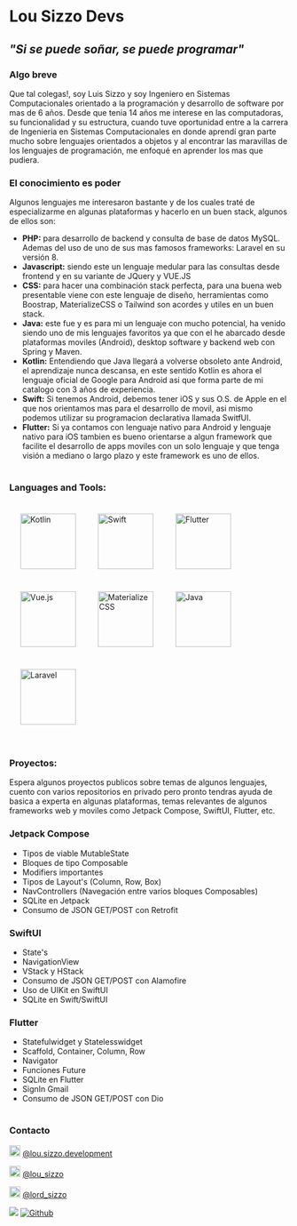 # Lou Sizzo Devs
## _"Si se puede soñar, se puede programar"_
### Algo breve
Que tal colegas!, soy Luis Sizzo y soy Ingeniero en Sistemas Computacionales orientado
a la programación y desarrollo de software por mas de 6 años. Desde que tenia 14 años me interese en las computadoras, su funcionalidad y su estructura, cuando tuve oportunidad entre a la carrera de Ingenieria en Sistemas Computacionales en donde aprendí gran parte mucho sobre lenguajes orientados a objetos y al encontrar las maravillas de los lenguajes de programación, me enfoqué en aprender los mas que pudiera.

### El conocimiento es poder

Algunos lenguajes me interesaron bastante y de los cuales traté de especializarme en algunas plataformas y hacerlo en un buen stack, algunos de ellos son:

- **PHP:** para desarrollo de backend y consulta de base de datos MySQL. Ademas del uso de uno de sus mas famosos frameworks: Laravel en su versión 8.
- **Javascript:** siendo este un lenguaje medular para las consultas desde frontend y en su variante de JQuery y VUE.JS
- **CSS:** para hacer una combinación stack perfecta, para una buena web presentable viene con este lenguaje de diseño, herramientas como Boostrap, MaterializeCSS o Tailwind son acordes y utiles en un buen stack.
- **Java:** este fue y es para mi un lenguaje con mucho potencial, ha venido siendo uno de mis lenguajes favoritos ya que con el he abarcado desde plataformas moviles (Android), desktop software y backend web con Spring y Maven.
- **Kotlin:** Entendiendo que Java llegará a volverse obsoleto ante Android, el aprendizaje nunca descansa, en este sentido Kotlin es ahora el lenguaje oficial de Google para Android asi que forma parte de mi catalogo con 3 años de experiencia.
- **Swift:** Si tenemos Android, debemos tener iOS y sus O.S. de Apple en el que nos orientamos mas para el desarrollo de movil, asi mismo podemos utilizar su programacion declarativa llamada SwitfUI.
- **Flutter:** Si ya contamos con lenguaje nativo para Android y lenguaje nativo para iOS tambien es bueno orientarse a algun framework que facilite el desarrollo de apps moviles con un solo lenguaje y que tenga visión a mediano o largo plazo y este framework es uno de ellos.

# 
### Languages and Tools:

<img src="https://miro.medium.com/max/360/1*e3UJ-N8TPw8zGUn9cYzaJg.png" width="100" height="100" title="Kotlin" style="padding:20px;"><img src="https://images.squarespace-cdn.com/content/v1/558def25e4b0fc259f066636/1533603278905-AVZ8RD2X0YCPY0N3VGRZ/Swift_logo.png?format=1000w" width="100" height="100"  title="Swift" style="padding:20px;"><img src="https://iconape.com/wp-content/files/yb/61798/svg/flutter-logo.svg" width="100" height="100"  title="Flutter" style="padding:20px;"><img src="https://upload.wikimedia.org/wikipedia/commons/thumb/9/95/Vue.js_Logo_2.svg/555px-Vue.js_Logo_2.svg.png" width="100" height="100"  title="Vue.js" style="padding:20px;"><img src="https://i.pinimg.com/originals/fd/0b/02/fd0b02a74400e2c1a848bf3b4b8c0413.png" width="100" height="100"  title="MaterializeCSS" style="padding:20px;"><img src="https://cdn-icons-png.flaticon.com/512/226/226777.png" width="100" height="100"  title="Java" style="padding:20px;"><img src="https://www.designbust.com/download/168/png/laravel_icon512.png" width="100" height="100"  title="Laravel" style="padding:20px;">

# 
### Proyectos:

Espera algunos proyectos publicos sobre temas de algunos lenguajes, cuento con varios repositorios en privado pero pronto tendras ayuda de basica a experta en algunas plataformas, temas relevantes de algunos frameworks web y moviles como Jetpack Compose, SwiftUI, Flutter, etc.

### Jetpack Compose
-  Tipos de viable MutableState
-  Bloques de tipo Composable
-  Modifiers importantes
- Tipos de Layout's (Column, Row, Box)
-  NavControllers (Navegación entre varios bloques Composables)
-  SQLite en Jetpack
-  Consumo de JSON GET/POST con Retrofit

### SwiftUI
-  State's
-  NavigationView 
-  VStack y HStack
-  Consumo de JSON GET/POST con Alamofire
-  Uso de UIKit en SwiftUI
-  SQLite en Swift/SwiftUI

### Flutter
-  Statefulwidget y Statelesswidget
-  Scaffold, Container, Column, Row
-  Navigator
-  Funciones Future
-  SQLite en Flutter
-  SignIn Gmail
-  Consumo de JSON GET/POST con Dio


# 
### Contacto

<img src="https://www.pinclipart.com/picdir/big/150-1504080_facebook-white-facebook-white-icon-png-2018-clipart.png" width="20" height="20"  title="Facebook"> [@lou.sizzo.development](https://www.facebook.com/lou.sizzo.development "@lou.sizzo.development")

<img src="https://toppng.com/public/uploads/thumbnail/subscribe-to-our-mailing-list-icono-de-instagram-en-blanco-11562863465psekvjyxmv.png" width="20" height="20"  title="Instragram"> [@lou_sizzo](http://instagram.com/lou_sizzo "@lou_sizzo")

<img src="https://www.pikpng.com/pngl/b/31-313145_twitter-png-white-white-twitter-logo-no-background.png" width="20" height="20"  title="Twitter"> [@lord_sizzo](https://twitter.com/lord_sizzo "@lord_sizzo")

![](https://visitor-badge.laobi.icu/badge?page_id=lordsizzo.lordsizzo)
[![Github](https://img.shields.io/github/followers/lordsizzo?label=Follow&style=social)](https://github.com/lordsizzo)


